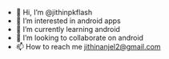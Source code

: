 - 👋 Hi, I’m @jithinpkflash
- 👀 I’m interested in android apps
- 🌱 I’m currently learning android
- 💞️ I’m looking to collaborate on android
- 📫 How to reach me jithinanjel2@gmail.com

<!---
jithinpkflash/jithinpkflash is a ✨ special ✨ repository because its `README.md` (this file) appears on your GitHub profile.
You can click the Preview link to take a look at your changes.
--->

